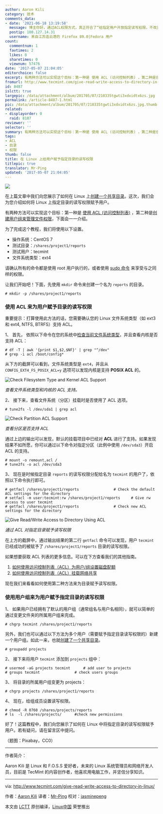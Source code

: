 ```yaml
---
author: Aaron Kili
category: 技术
comments_data:
- date: '2021-06-18 13:19:58'
  message: 博主你好，通过ACL权限方式，真正符合了“给指定用户开放指定读写权限，不改变原目录/文件的所有者”要求，但此目录的读写效率严重下降，该如何解决呢？
  postip: 180.127.14.31
  username: 来自江苏连云港的 Firefox 89.0|Fedora 用户
count:
  commentnum: 1
  favtimes: 2
  likes: 0
  sharetimes: 0
  viewnum: 57476
date: '2017-05-07 21:04:05'
editorchoice: false
excerpt: 有两种方法可以实现这个目标：第一种是 使用 ACL (访问控制列表) ，第二种是创建用户组来管理文件权限
fromurl: http://www.tecmint.com/give-read-write-access-to-directory-in-linux/
id: 8487
islctt: true
largepic: /data/attachment/album/201705/07/210335tgwti3xdxidtx6zs.jpg
permalink: /article-8487-1.html
pic: /data/attachment/album/201705/07/210335tgwti3xdxidtx6zs.jpg.thumb.jpg
related:
- displayorder: 0
  raid: 8187
reviewer: ''
selector: ''
summary: 有两种方法可以实现这个目标：第一种是 使用 ACL (访问控制列表) ，第二种是创建用户组来管理文件权限
tags:
- ACL
- 目录
- 权限
thumb: false
title: 在 Linux 上给用户赋予指定目录的读写权限
titlepic: true
translator: Mr-Ping
updated: '2017-05-07 21:04:05'
---
```


![](/data/attachment/album/201705/07/210335tgwti3xdxidtx6zs.jpg)


在上篇文章中我们向您展示了如何在 Linux 上[创建一个共享目录](/article-8187-1.html)。这次，我们会为您介绍如何将 Linux 上指定目录的读写权限赋予用户。


有两种方法可以实现这个目标：第一种是 [使用 ACL (访问控制列表)](http://www.tecmint.com/secure-files-using-acls-in-linux/) ，第二种是[创建用户组来管理文件权限](http://www.tecmint.com/manage-users-and-groups-in-linux/)，下面会一一介绍。


为了完成这个教程，我们将使用以下设置。


* 操作系统：CentOS 7
* 测试目录：`/shares/project1/reports`
* 测试用户：tecmint
* 文件系统类型：ext4


请确认所有的命令都是使用 root 用户执行的，或者使用 [sudo 命令](http://www.tecmint.com/sudoers-configurations-for-setting-sudo-in-linux/) 来享受与之同样的权限。


让我们开始吧！下面，先使用 `mkdir` 命令来创建一个名为 `reports` 的目录。



```
# mkdir -p /shares/project1/reports                 

```

### 使用 ACL 来为用户赋予目录的读写权限


重要提示：打算使用此方法的话，您需要确认您的 Linux 文件系统类型（如 ext3 和 ext4, NTFS, BTRFS）支持 ACL。


1、 首先， 依照以下命令在您的系统中[检查当前文件系统类型](http://www.tecmint.com/find-linux-filesystem-type/)，并且查看内核是否支持 ACL：



```
# df -T | awk '{print $1,$2,$NF}' | grep "^/dev"
# grep -i acl /boot/config*

```

从下方的截屏可以看到，文件系统类型是 `ext4`，并且从 `CONFIG_EXT4_FS_POSIX_ACL=y` 选项可以发现内核是支持 **POSIX ACL** 的。


![Check Filesystem Type and Kernel ACL Support](/data/attachment/album/201705/07/210408kyof3u59rttxkjyt.png)


*查看文件系统类型和内核的 ACL 支持。*


2、 接下来，查看文件系统（分区）挂载时是否使用了 ACL 选项。



```
# tune2fs -l /dev/sda1 | grep acl

```

![Check Partition ACL Support](/data/attachment/album/201705/07/210409n7hu77rbk887hb70.png)


*查看分区是否支持 ACL*


通过上边的输出可以发现，默认的挂载项目中已经对 **ACL** 进行了支持。如果发现结果不如所愿，你可以通过以下命令对指定分区（此例中使用 `/dev/sda3`）开启 ACL 的支持。



```
# mount -o remount,acl /
# tune2fs -o acl /dev/sda3

```

3、 现在是时候指定目录 `reports` 的读写权限分配给名为 `tecmint` 的用户了，依照以下命令执行即可。



```
# getfacl /shares/project1/reports                # Check the default ACL settings for the directory 
# setfacl -m user:tecmint:rw /shares/project1/reports     # Give rw access to user tecmint 
# getfacl /shares/project1/reports                # Check new ACL settings for the directory

```

![Give Read/Write Access to Directory Using ACL](/data/attachment/album/201705/07/210410vjq0cjg7c0wcsx18.png)


*通过 ACL 对指定目录赋予读写权限*


在上方的截屏中，通过输出结果的第二行 `getfacl` 命令可以发现，用户 `tecmint` 已经成功的被赋予了 `/shares/project1/reports` 目录的读写权限。


如果想要获取 ACL 列表的更多信息。可以在下方查看我们的其他指南。


1. [如何使用访问控制列表（ACL）为用户/组设置磁盘配额](http://www.tecmint.com/set-access-control-lists-acls-and-disk-quotas-for-users-groups/)
2. [如何使用访问控制列表（ACL）挂载网络共享](http://www.tecmint.com/rhcsa-exam-configure-acls-and-mount-nfs-samba-shares/)


现在我们来看看如何使用第二种方法来为目录赋予读写权限。


### 使用用户组来为用户赋予指定目录的读写权限


1、 如果用户已经拥有了默认的用户组（通常组名与用户名相同），就可以简单的通过变更文件夹的所属用户组来完成。



```
# chgrp tecmint /shares/project1/reports

```

另外，我们也可以通过以下方法为多个用户（需要赋予指定目录读写权限的）新建一个用户组。如此一来，也就[创建了一个共享目录](http://www.tecmint.com/create-a-shared-directory-in-linux/)。



```
# groupadd projects

```

2、 接下来将用户 `tecmint` 添加到 `projects` 组中：



```
# usermod -aG projects tecmint      # add user to projects
# groups tecmint                # check users groups

```

3、 将目录的所属用户组变更为 projects：



```
# chgrp projects /shares/project1/reports

```

4、 现在，给组成员设置读写权限。



```
# chmod -R 0760 /shares/projects/reports
# ls  -l /shares/projects/      #check new permissions

```

好了！这篇教程中，我们向您展示了如何在 Linux 中将指定目录的读写权限赋予用户。若有疑问，请在留言区中提问。


（题图：Pixabay，CC0）




---


作者简介：


Aaron Kili 是 Linux 和 F.O.S.S 爱好者，未来的 Linux 系统管理员和网络开发人员，目前是 TecMint 的内容创作者，他喜欢用电脑工作，并坚信分享知识。




---


via: <http://www.tecmint.com/give-read-write-access-to-directory-in-linux/>


作者：[Aaron Kili](http://www.tecmint.com/author/aaronkili/) 译者：[Mr-Ping](http://www.mr-ping.com) 校对：[jasminepeng](https://github.com/jasminepeng)


本文由 [LCTT](https://github.com/LCTT/TranslateProject) 原创编译，[Linux中国](https://linux.cn/) 荣誉推出